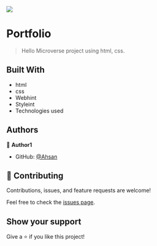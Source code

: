 ![](https://img.shields.io/badge/Microverse-blueviolet)

# Portfolio

> Hello Microverse project using html, css.

## Built With
- html
- css
- Webhint
- Styleint
- Technologies used

## Authors

👤 **Author1**

- GitHub: [@Ahsan](https://github.com/Ahsan12356)



## 🤝 Contributing

Contributions, issues, and feature requests are welcome!

Feel free to check the [issues page](../../issues/).

## Show your support

Give a ⭐️ if you like this project!
